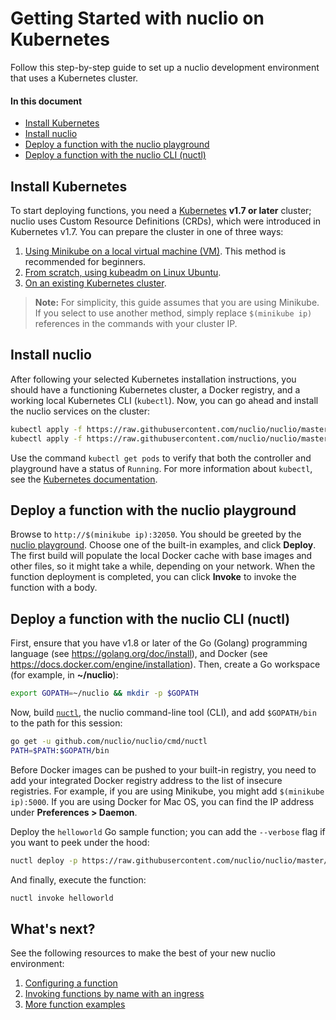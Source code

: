 # Getting Started with nuclio on Kubernetes

Follow this step-by-step guide to set up a nuclio development environment that uses a Kubernetes cluster.

#### In this document

- [Install Kubernetes](#install-kubernetes)
- [Install nuclio](#install-nuclio)
- [Deploy a function with the nuclio playground](#deploy-a-function-with-the-nuclio-playground)
- [Deploy a function with the nuclio CLI (nuctl)](#deploy-a-function-with-the-nuclio-cli-nuctl)

## Install Kubernetes

To start deploying functions, you need a [Kubernetes](https://kubernetes.io) **v1.7 or later** cluster; nuclio uses Custom Resource Definitions (CRDs), which were introduced in Kubernetes v1.7. You can prepare the cluster in one of three ways:

1. [Using Minikube on a local virtual machine (VM)](/docs/setup/k8s/install/k8s-install-minikube.md).
   This method is recommended for beginners.
2. [From scratch, using kubeadm on Linux Ubuntu](/docs/setup/k8s/install/k8s-install-kubeadm-linux.md).
3. [On an existing Kubernetes cluster](/docs/setup/k8s/install/k8s-install-w-existing-cluster.md).

> **Note:** For simplicity, this guide assumes that you are using Minikube. If you select to use another method, simply replace `$(minikube ip)` references in the commands with your cluster IP.

## Install nuclio

After following your selected Kubernetes installation instructions, you should have a functioning Kubernetes cluster, a Docker registry, and a working local Kubernetes CLI (`kubectl`). Now, you can go ahead and install the nuclio services on the cluster:

```sh
kubectl apply -f https://raw.githubusercontent.com/nuclio/nuclio/master/hack/k8s/resources/controller.yaml
kubectl apply -f https://raw.githubusercontent.com/nuclio/nuclio/master/hack/k8s/resources/playground.yaml
```

Use the command `kubectl get pods` to verify that both the controller and playground have a status of `Running`. For more information about `kubectl`, see the [Kubernetes documentation](https://kubernetes.io/docs/user-guide/kubectl-overview/).

## Deploy a function with the nuclio playground

Browse to `http://$(minikube ip):32050`.
You should be greeted by the [nuclio playground](/README.md#playground). Choose one of the built-in examples, and click **Deploy**. The first build will populate the local Docker cache with base images and other files, so it might take a while, depending on your network. When the function deployment is completed, you can click **Invoke** to invoke the function with a body.

## Deploy a function with the nuclio CLI (nuctl)

<a id="go-supported-version"></a>First, ensure that you have v1.8 or later of the Go (Golang) programming language (see https://golang.org/doc/install), and Docker (see https://docs.docker.com/engine/installation). Then, create a Go workspace (for example, in **~/nuclio**):

```sh
export GOPATH=~/nuclio && mkdir -p $GOPATH
```

Now, build [`nuctl`](/docs/reference/nuctl/nuctl.md), the nuclio command-line tool (CLI), and add `$GOPATH/bin` to the path for this session:

```sh
go get -u github.com/nuclio/nuclio/cmd/nuctl
PATH=$PATH:$GOPATH/bin
```

Before Docker images can be pushed to your built-in registry, you need to add your integrated Docker registry address to the list of insecure registries. For example, if you are using Minikube, you might add `$(minikube ip):5000`. If you are using Docker for Mac OS, you can find the IP address under **Preferences > Daemon**.

Deploy the `helloworld` Go sample function; you can add the `--verbose` flag if you want to peek under the hood:

```sh
nuctl deploy -p https://raw.githubusercontent.com/nuclio/nuclio/master/hack/examples/golang/helloworld/helloworld.go --registry $(minikube ip):5000 helloworld --run-registry localhost:5000
```

And finally, execute the function:

```sh
nuctl invoke helloworld
```

## What's next?

See the following resources to make the best of your new nuclio environment:

1. [Configuring a function](/docs/concepts/configuring-a-function.md)
2. [Invoking functions by name with an ingress](/docs/concepts/k8s/function-ingress.md)
3. [More function examples](/hack/examples/README.md)

